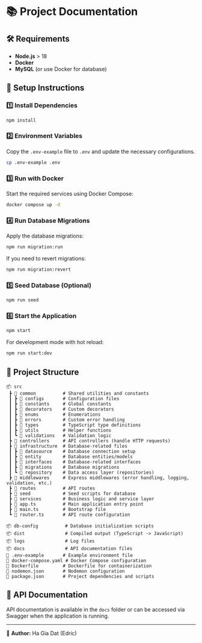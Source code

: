 # 📚 Project Documentation

## 🛠 Requirements

- **Node.js** > 18
- **Docker**
- **MySQL** (or use Docker for database)

## 🚀 Setup Instructions

### 1️⃣ Install Dependencies

```sh
npm install
```

### 2️⃣ Environment Variables

Copy the `.env-example` file to `.env` and update the necessary configurations.

```sh
cp .env-example .env
```

### 3️⃣ Run with Docker

Start the required services using Docker Compose:

```sh
docker compose up -d
```

### 4️⃣ Run Database Migrations

Apply the database migrations:

```sh
npm run migration:run
```

If you need to revert migrations:

```sh
npm run migration:revert
```

### 5️⃣ Seed Database (Optional)

```sh
npm run seed
```

### 6️⃣ Start the Application

```sh
npm start
```

For development mode with hot reload:

```sh
npm run start:dev
```

## 📂 Project Structure

```
📦 src
 ┣ 📂 common          # Shared utilities and constants
 ┃ ┣ 📂 configs       # Configuration files
 ┃ ┣ 📂 constants     # Global constants
 ┃ ┣ 📂 decorators    # Custom decorators
 ┃ ┣ 📂 enums         # Enumerations
 ┃ ┣ 📂 errors        # Custom error handling
 ┃ ┣ 📂 types         # TypeScript type definitions
 ┃ ┣ 📂 utils         # Helper functions
 ┃ ┗ 📂 validations   # Validation logic
 ┣ 📂 controllers     # API controllers (handle HTTP requests)
 ┣ 📂 infrastructure  # Database-related files
 ┃ ┣ 📂 datasource    # Database connection setup
 ┃ ┣ 📂 entity        # Database entities/models
 ┃ ┣ 📂 interfaces    # Database-related interfaces
 ┃ ┣ 📂 migrations    # Database migrations
 ┃ ┗ 📂 repository    # Data access layer (repositories)
 ┣ 📂 middlewares     # Express middlewares (error handling, logging, validation, etc.)
 ┣ 📂 routes          # API routes
 ┣ 📂 seed            # Seed scripts for database
 ┣ 📂 services        # Business logic and service layer
 ┣ 📜 app.ts          # Main application entry point
 ┣ 📜 main.ts         # Bootstrap file
 ┗ 📜 router.ts       # API route configuration

📦 db-config          # Database initialization scripts
📦 dist               # Compiled output (TypeScript -> JavaScript)
📦 logs               # Log files
📦 docs               # API documentation files
📜 .env-example       # Example environment file
📜 docker-compose.yaml # Docker Compose configuration
📜 Dockerfile         # Dockerfile for containerization
📜 nodemon.json       # Nodemon configuration
📜 package.json       # Project dependencies and scripts
```

## 🔗 API Documentation

API documentation is available in the `docs` folder or can be accessed via Swagger when the application is running.

---

📌 **Author:** Ha Gia Dat (Edric)
